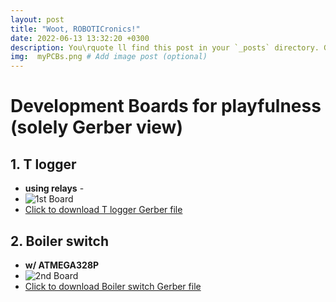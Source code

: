 ```yaml
---
layout: post
title: "Woot, ROBOTICronics!"
date: 2022-06-13 13:32:20 +0300
description: You\rquote ll find this post in your `_posts` directory. Go ahead and edit it and re-build the site to see your changes. # Add post description (optional)
img:  myPCBs.png # Add image post (optional)
---
```


# Development Boards for playfulness (solely Gerber view)
## 1.  T logger
  - **using relays** -
  - ![1st Board](\{\{site.baseurl\}\}/assets/img/learnOLEDs.png)
  - <a href="https://github.com/ROBOTICronics/PCB/blob/main/xMM-Oct2022/temp-logger.zip?raw=true" download="wATMEGA328P">Click to download T logger Gerber file</a>

## 2.  Boiler switch
  - **w/ ATMEGA328P**
  - ![2nd Board](\{\{site.baseurl\}\}/assets/img/boiler.png)
  - [Click to download Boiler switch Gerber file](https://github.com/ROBOTICronics/PCB/blob/main/xMM-Oct2022/boiler-switch.zip?raw=true)
